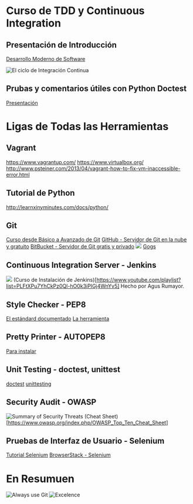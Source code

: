 Curso de TDD y Continuous Integration
============================

Presentación de Introducción
-----------------------------
[Desarrollo Moderno de Software](https://docs.google.com/presentation/d/1Fv2rDzDpg8dLzny0u7OF_x9-qDZjNXRFlUZ_iAzqZl4/pub?start=false&loop=false&delayms=10000)


![El ciclo de Integración Continua](http://istqbexamcertification.com/wp-content/uploads/2014/12/Continuous-Integration-in-Agile-Methodology.jpg)


Prubas y comentarios útiles con Python Doctest
-------------------------------------
[Presentación](https://docs.google.com/presentation/d/1VBew_9leHAoVt5QifaNIlX6TS5d6Rwb74qDH8EBDTcg/pub?start=false&loop=false&delayms=10000)


Ligas de Todas las Herramientas
================================


Vagrant
------------------------
https://www.vagrantup.com/
https://www.virtualbox.org/
http://www.psteiner.com/2013/04/vagrant-how-to-fix-vm-inaccessible-error.html


Tutorial de Python
--------------------------------
http://learnxinyminutes.com/docs/python/


Git
--------------------------------
[Curso desde Básico a Avanzado de Git](https://www.codeschool.com/paths/git)
[GitHub - Servidor de Git en la nube y gratuito](https://github.com/)
[BitBucket - Servidor de Git gratis y privado](https://bitbucket.org/)
![](https://avatars2.githubusercontent.com/u/6656686?v=3&s=400)
[Gogs](http://gogs.io/)

Continuous Integration Server - Jenkins
---------------------------------------
![](http://idroot.net/wp-content/uploads/2015/03/jenkins-logo.jpeg)
(Curso de Instalación de Jenkins)[https://www.youtube.com/playlist?list=PLFtXPu7YhCkPz0Ql-hO0k3iPIGj4WnYv5] Hecho por Agus Rumayor.

Style Checker - PEP8
----------------------------------------
[El estándard documentado](https://www.python.org/dev/peps/pep-0008/)
[La herramienta](https://pypi.python.org/pypi/pep8)

Pretty Printer - AUTOPEP8
-----------------------------------------
[Para instalar](https://pypi.python.org/pypi/autopep8/)

Unit Testing - doctest, unittest
----------------------------------------
[doctest](http://pythontesting.net/framework/doctest/doctest-introduction/)
[unittesting](http://www.diveintopython3.net/unit-testing.html)

Security Audit - OWASP
----------------------------------------
![Summary of Security Threats](http://www.mobilesecuritythreat.com/wp-content/uploads/2013/06/OWASP_TOP10_mobilesecuritythreat.jpg)
(Cheat Sheet)[https://www.owasp.org/index.php/OWASP_Top_Ten_Cheat_Sheet]

Pruebas de Interfaz de Usuario - Selenium
------------------------------------------
[Tutorial Selenium](http://www.seleniumhq.org/docs/02_selenium_ide.jsp)
[BrowserStack - Selenium](https://www.browserstack.com/)



En Resumuen
====================
![Always use Git](http://m.memegen.com/4jso17.jpg)
![Excelence](http://www.ikigaiway.com/wp-content/uploads/2013/10/aristotle.jpg)